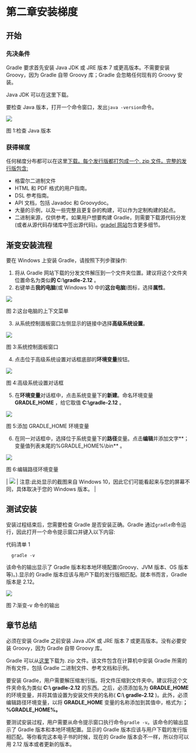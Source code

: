 # 第二章安装梯度

## 开始

### 先决条件

Gradle 要求首先安装 Java JDK 或 JRE 版本 7 或更高版本。不需要安装 Groovy，因为 Gradle 自带 Groovy 库；Gradle 会忽略任何现有的 Groovy 安装。

Java JDK 可以在这里下载。

要检查 Java 版本，打开一个命令窗口，发出`java -version`命令。

![](../Images/image001.png)

图 1:检查 Java 版本

### 获得梯度

任何梯度分布都可以在这里[下载。每个发行版都打包成一个. zip 文件。完整的发行版包含:](http://www.gradle.org/downloads)

*   格雷尔二进制文件
*   HTML 和 PDF 格式的用户指南。
*   DSL 参考指南。
*   API 文档，包括 Javadoc 和 Groovydoc。
*   大量的示例，以及一些完整且更复杂的构建，可以作为定制构建的起点。
*   二进制来源，仅供参考。如果用户想要构建 Gradle，则需要下载源代码分发(或者从源代码存储库中签出源代码)。[gradel 网站](http://www.gradle.org/development)包含更多细节。

## 渐变安装流程

要在 Windows 上安装 Gradle，请按照下列步骤操作:

1.  将从 Gradle 网站下载的分发文件解压到一个文件夹位置。建议将这个文件夹位置命名为类似**的 C:\gradle-2.12** 。
2.  右键单击**我的电脑**(或 Windows 10 中的**这台电脑**)图标，选择**属性**。

![](../Images/image002.png)

图 2:这台电脑的上下文菜单

3.  从系统控制面板窗口左侧显示的链接中选择**高级系统设置**。

![](../Images/image003.jpg)

图 3:系统控制面板窗口

4.  点击位于高级系统设置对话框底部的**环境变量**按钮。

![](../Images/image004.jpg)

图 4:高级系统设置对话框

5.  在**环境变量**对话框中，点击系统变量下的**新建**。命名环境变量 **GRADLE_HOME** ，给它取值 **C:\gradle-2.12** 。

![](../Images/image005.png)

图 5:添加 GRADLE_HOME 环境变量

6.  在同一对话框中，选择位于系统变量下的**路径**变量。点击**编辑**并添加文字**；变量值列表末尾的%GRADLE_HOME%\bin** 。

![](../Images/image006.png)

图 6:编辑路径环境变量

| ![](../Images/note.png) | 注意:此处显示的截图来自 Windows 10，因此它们可能看起来与您的屏幕不同，具体取决于您的 Windows 版本。 |

## 测试安装

安装过程结束后，您需要检查 Gradle 是否安装正确。Gradle 通过`gradle`命令运行，因此打开一个命令提示窗口并键入以下内容:

代码清单 1

```
  gradle -v

```

该命令的输出显示了 Gradle 版本和本地环境配置(Groovy、JVM 版本、OS 版本等)。).显示的 Gradle 版本应该与用户下载的发行版相匹配。就本书而言，Gradle 版本是 2.12。

![](../Images/image008.jpg)

图 7:渐变-v 命令的输出

## 章节总结

必须在安装 Gradle 之前安装 Java JDK 或 JRE 版本 7 或更高版本。没有必要安装 Groovy，因为 Gradle 自带 Groovy 库。

Gradle 可以从[这里](http://www.gradle.org/downloads "荚≘뿵깝ĸむ祋")下载为. zip 文件。该文件包含在计算机中安装 Gradle 所需的所有文件，包括 Gradle 二进制文件、参考文档和示例。

要安装 Gradle，用户需要解压缩发行版。将文件压缩到文件夹中。建议将这个文件夹命名为类似 **C:\ gradle-2.12** 的东西。之后，必须添加名为 **GRADLE_HOME** 的环境变量，并将其值设置为安装文件夹的名称( **C:\ gradle-2.12** )。此外，必须编辑路径环境变量，以将 **GRADLE_HOME** 变量的名称添加到其值中，格式为:**；%GRADLE_HOME%。**

要测试安装过程，用户需要从命令提示窗口执行命令`gradle -v`。该命令的输出显示了 Gradle 版本和本地环境配置。显示的 Gradle 版本应该与用户下载的发行版相匹配。等你看完这本电子书的时候，现在的 Gradle 版本会不一样，所以你可以用 2.12 版本或者更新的版本。